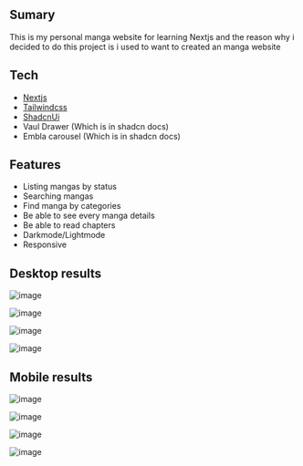 
## Sumary
This is my personal manga website for learning Nextjs and the reason why i decided to do this project is i used to want to created an manga website

## Tech
- [Nextjs](https://nextjs.org/)
- [Tailwindcss](https://tailwindcss.com/)
- [ShadcnUi](https://ui.shadcn.com/)
- Vaul Drawer (Which is in shadcn docs)
- Embla carousel (Which is in shadcn docs)

## Features
- Listing mangas by status
- Searching mangas
- Find manga by categories
- Be able to see every manga details
- Be able to read chapters
- Darkmode/Lightmode
- Responsive

## Desktop results

![image](https://github.com/tuon1602/manga-reader/assets/68351005/8d6d94e4-09b2-4ac7-82a9-ab8b835b81ea)

![image](https://github.com/tuon1602/manga-reader/assets/68351005/3dc2d3c9-ac22-4a69-82cc-387ee4d25bed)

![image](https://github.com/tuon1602/manga-reader/assets/68351005/b5bece42-886d-44cc-a65e-afa86933e138)

![image](https://github.com/tuon1602/manga-reader/assets/68351005/6e4e468d-58b1-496e-8257-8760a6d785b5)

## Mobile results
![image](https://github.com/tuon1602/manga-reader/assets/68351005/fccc62b9-158e-4761-92c7-608d7e06c443)

![image](https://github.com/tuon1602/manga-reader/assets/68351005/006f4beb-1e9e-45c1-bb07-da9c8dc3b9e3)

![image](https://github.com/tuon1602/manga-reader/assets/68351005/5315e013-1f8f-401a-9ddb-d1383e620d21)

![image](https://github.com/tuon1602/manga-reader/assets/68351005/55823406-a292-4154-8194-2c7a0d56dfcc)








